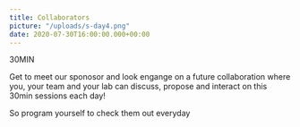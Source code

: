 ```yaml
---
title: Collaborators
picture: "/uploads/s-day4.png"
date: 2020-07-30T16:00:00.000+00:00
---
```


30MIN


Get to meet our sponosor and look engange on a future 
collaboration where you, your team and your lab can
discuss, propose and interact on this 30min sessions
each day! 

So program yourself to check them out everyday

